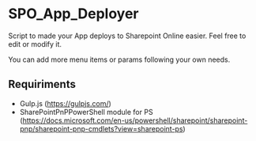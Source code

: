 # SPO_App_Deployer
Script to made your App deploys to Sharepoint Online easier. Feel free to edit or modify it.

You can add more menu items or params following your own needs.


## Requiriments
* Gulp.js (https://gulpjs.com/)
* SharePointPnPPowerShell module for PS (https://docs.microsoft.com/en-us/powershell/sharepoint/sharepoint-pnp/sharepoint-pnp-cmdlets?view=sharepoint-ps) 

